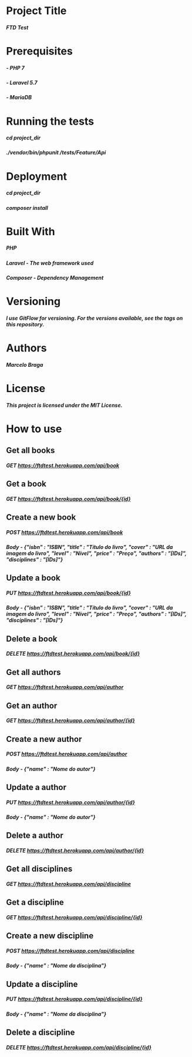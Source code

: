 # Project Title
##### FTD Test

# Prerequisites
##### - PHP 7
##### - Laravel 5.7
##### - MariaDB 

# Running the tests
##### cd project_dir
##### ./vendor/bin/phpunit /tests/Feature/Api

# Deployment
##### cd project_dir
##### composer install

# Built With
##### PHP 
##### Laravel - The web framework used
##### Composer - Dependency Management

# Versioning
##### I use GitFlow for versioning. For the versions available, see the tags on this repository.

# Authors
##### Marcelo Braga

# License
##### This project is licensed under the MIT License.

# How to use

## Get all books

##### GET https://ftdtest.herokuapp.com/api/book

## Get a book

##### GET https://ftdtest.herokuapp.com/api/book/{id}

## Create a new book

##### POST https://ftdtest.herokuapp.com/api/book
##### Body - {"isbn" : "ISBN", "title" : "Título do livro", "cover" : "URL da imagem do livro", "level" : "Nível", "price" : "Preço", "authors" : "[IDs]", "disciplines" : "[IDs]"}

## Update a book

##### PUT https://ftdtest.herokuapp.com/api/book/{id}
##### Body - {"isbn" : "ISBN", "title" : "Título do livro", "cover" : "URL da imagem do livro", "level" : "Nível", "price" : "Preço", "authors" : "[IDs]", "disciplines" : "[IDs]"}

## Delete a book

##### DELETE https://ftdtest.herokuapp.com/api/book/{id}


## Get all authors

##### GET https://ftdtest.herokuapp.com/api/author

## Get an author

##### GET https://ftdtest.herokuapp.com/api/author/{id}

## Create a new author

##### POST https://ftdtest.herokuapp.com/api/author
##### Body - {"name" : "Nome do autor"}

## Update a author

##### PUT https://ftdtest.herokuapp.com/api/author/{id}
##### Body - {"name" : "Nome do autor"}

## Delete a author

##### DELETE https://ftdtest.herokuapp.com/api/author/{id}


## Get all disciplines

##### GET https://ftdtest.herokuapp.com/api/discipline

## Get a discipline

##### GET https://ftdtest.herokuapp.com/api/discipline/{id}

## Create a new discipline

##### POST https://ftdtest.herokuapp.com/api/discipline
##### Body - {"name" : "Nome da disciplina"}

## Update a discipline

##### PUT https://ftdtest.herokuapp.com/api/discipline/{id}
##### Body - {"name" : "Nome da disciplina"}

## Delete a discipline

##### DELETE https://ftdtest.herokuapp.com/api/discipline/{id}
